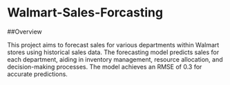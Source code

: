 # Walmart-Sales-Forcasting



##Overview

This project aims to forecast sales for various departments within Walmart stores using historical sales data. The forecasting model predicts sales for each department, aiding in inventory management, resource allocation, and decision-making processes. The model achieves an RMSE of 0.3 for accurate predictions.




